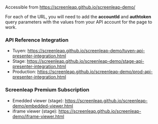 
Accessible from https://screenleap.github.io/screenleap-demo/

For each of the URL, you will need to add the **accountId** and **authtoken** query parameters with the values from your API account for the page to work.

### API Reference Integration
* Tuyen: https://screenleap.github.io/screenleap-demo/tuyen-api-presenter-integration.html
* Stage: https://screenleap.github.io/screenleap-demo/stage-api-presenter-integration.html
* Production: https://screenleap.github.io/screenleap-demo/prod-api-presenter-integration.html

### Screenleap Premium Subscription
* Emedded viewer (stage): https://screenleap.github.io/screenleap-demo/embedded-viewer.html
* iframe viewer (stage): https://screenleap.github.io/screenleap-demo/iframe-viewer.html
